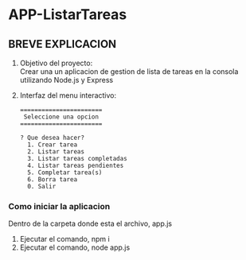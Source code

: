 # APP-ListarTareas

## BREVE EXPLICACION

1) Objetivo del proyecto:\
Crear una un aplicacion de gestion de lista de tareas en la consola utilizando Node.js y Express

2) Interfaz del menu interactivo:

       =======================
        Seleccione una opcion
       =======================

       ? Que desea hacer?
         1. Crear tarea
         2. Listar tareas
         3. Listar tareas completadas
         4. Listar tareas pendientes
         5. Completar tarea(s)
         6. Borra tarea
         0. Salir

### Como iniciar la aplicacion

Dentro de la carpeta donde esta el archivo, app.js
1) Ejecutar el comando, npm i
2) Ejecutar el comando, node app.js
